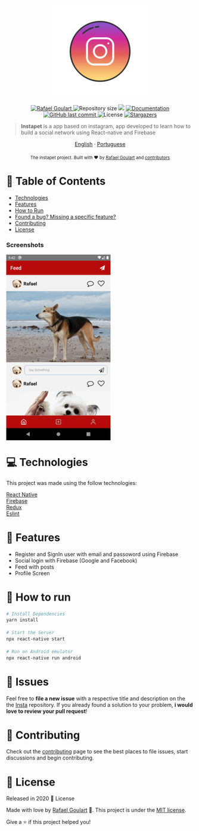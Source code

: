 <p align="center">
   <img src="https://github.com/RafaelGoulartB/Instapet/blob/master/.github/logo.png" alt="Proffy" width="250"/>
</p>

<p align="center">	
   <a href="https://www.linkedin.com/in/rafael-goulartb/">
      <img alt="Rafael Goulart" src="https://img.shields.io/badge/-RafaelGoulartB-962fbf?style=flat&logo=Linkedin&logoColor=white" />
   </a>
  <img alt="Repository size" src="https://img.shields.io/github/repo-size/RafaelGoulartB/Instapet?color=962fbf">

  <img src="https://img.shields.io/badge/version-1.0.0-962fbf.svg?cacheSeconds=2592000" />
  <a href="https://github.com/RafaelGoulartB/Instapet#readme">
    <img alt="Documentation" src="https://img.shields.io/badge/documentation-yes-962fbf.svg" target="_blank" />
  </a>
   <a href="https://github.com/RafaelGoulartB/Instapet/commits/master">
      <img alt="GitHub last commit" src="https://img.shields.io/github/last-commit/RafaelGoulartB/Instapet?color=962fbf">
  </a> 
  <img alt="License" src="https://img.shields.io/badge/license-MIT-962fbf">
   <a href="https://github.com/RafaelGoulartB/Instapet/stargazers">
      <img alt="Stargazers" src="https://img.shields.io/github/stars/RafaelGoulartB/Instapet?color=962fbf&logo=github">
   </a>
</p>

> **Instapet** is a app based on instagram, app developed to learn how to build a social network using React-native and Firebase


<p align="center">
    <a href="README.md">English</a>
    ·
    <a href="README-pt.md">Portuguese</a>
 </p>

<div align="center">
  <sub>The instapet project. Built with ❤︎ by
    <a href="https://github.com/RafaelGoulartB">Rafael Goulart</a> and
    <a href="https://github.com/RafaelGoulartB/Instapet/graphs/contributors">
      contributors
    </a>
  </sub>
</div>


# :pushpin: Table of Contents

* [Technologies](#computer-technologies)
* [Features](#rocket-features)
* [How to Run](#construction_worker-how-to-run)
* [Found a bug? Missing a specific feature?](#bug-issues)
* [Contributing](#tada-contributing)
* [License](#closed_book-license)

### Screenshots
<div style="display: flex; flex-direction: 'row';">
  <img src="./.github/feed.png" width="280">
</div>

# :computer: Technologies
This project was made using the follow technologies:

[React Native](https://reactnative.dev/)   
[Firebase](https://firebase.google.com/)   
[Redux](https://redux.js.org/)   
[Eslint](https://eslint.org/)  

# :rocket: Features

* Register and SignIn user with email and passoword using Firebase
* Social login with Firebase (Google and Facebook)
* Feed with posts
* Profile Screen


# :construction_worker: How to run
```sh
# Install Dependencies
yarn install

# Start the Server
npx react-native start

# Run on Android emulator
npx react-native run android
```


# :bug: Issues

Feel free to **file a new issue** with a respective title and description on the the [Insta](https://github.com/RafaelGoulartB/RandomApp/issues) repository. If you already found a solution to your problem, **i would love to review your pull request**!

# :tada: Contributing

Check out the [contributing](./CONTRIBUTING.md) page to see the best places to file issues, start discussions and begin contributing.

# :closed_book: License

Released in 2020 :closed_book: License

Made with love by [Rafael Goulart](https://github.com/RandomApp) 🚀.
This project is under the [MIT license](./LICENSE).


Give a ⭐️ if this project helped you!
